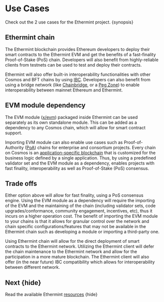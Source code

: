 <!--
order: 3
-->

# Use Cases

Check out the 2 use cases for the Ethermint project. {synopsis}

## Ethermint chain

The Ethermint blockchain provides Ethereum developers to deploy their smart contracts to the
Ethermint EVM and get the benefits of a fast-finality Proof-of-Stake (PoS) chain. Developers will
also benefit from highly-reliable clients from testnets can be used to test and deploy their
contracts.

Ethermint will also offer built-in interoperability functionalities with other Cosmos and BFT chains by using [IBC](https://cosmos.network/ibc). Developers can also benefit from using a bridge network (like
[Chainbridge](https://github.com/ChainSafe/ChainBridge), or a [Peg
Zone](https://github.com/cosmos/peggy)) to enable interoperability between mainnet Ethereum and Ethermint.

## EVM module dependency

The EVM module ([x/evm](https://github.com/tharsis/ethermint/tree/main/x/evm)) packaged inside
Ethermint can be used separately as its own standalone module. This can be added as a dependency to
any Cosmos chain, which will allow for smart contract support.

Importing EVM module can also enable use cases such as Proof-of-Authority
([PoA](https://en.wikipedia.org/wiki/Proof_of_authority)) chains for enterprise and consortium
projects. Every chain on Cosmos is an [application-specific
blockchain](https://docs.cosmos.network/master/intro/why-app-specific.html) that is customized for
the business logic defined by a single application. Thus, by using a predefined validator set and
the EVM module as a dependency, enables projects with fast finality, interoperability as well as
Proof-of-Stake (PoS) consensus.

## Trade offs

Either option above will allow for fast finality, using a PoS consensus engine. Using the EVM module
as a dependency will require the importing of the EVM and the maintaining of the chain (including
validator sets, code upgrades/conformance, community engagement, incentives, etc), thus it incurs on a
higher operation cost. The benefit of importing the EVM module to your chains is that it allows for
granular control over the network and chain specific configurations/features that may not be
available in the Ethermint chain such as developing a module or importing a third-party one.

Using Ethermint chain will allow for the direct deployment of smart contracts to the Ethermint
network. Utilizing the Ethermint client will defer the chain maintenance to the Ethermint network
and allow for the participation in a more mature blockchain. The Ethermint client will also offer
(in the near future) IBC compatibility which allows for interoperability between different network.

## Next {hide}

Read the available Ethermint [resources](./resources.md) {hide}
